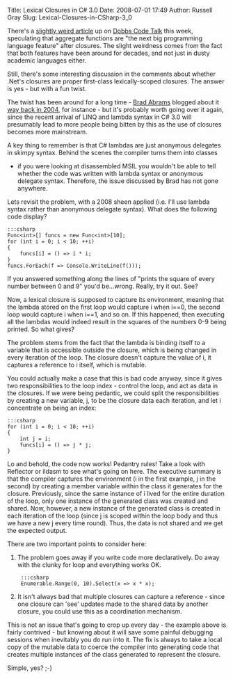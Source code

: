 Title: Lexical Closures in C# 3.0
Date: 2008-07-01 17:49
Author: Russell Gray
Slug: Lexical-Closures-in-CSharp-3_0

There's a [slightly weird article][1] up on [Dobbs Code Talk][2] this week, speculating that aggregate
functions are "the next big programming language feature" after closures. The
slight weirdness comes from the fact that both features have been around for
decades, and not just in dusty academic languages either.

Still, there's some interesting discussion in the comments about whether
.Net's closures are proper first-class lexically-scoped closures. The
answer is yes - but with a fun twist.

The twist has been around for a long time - [Brad Abrams][3] blogged about it 
[way back in 2004][4], for
instance - but it's probably worth going over it again, since the recent
arrival of LINQ and lambda syntax in C# 3.0 will presumably lead to more
people being bitten by this as the use of closures becomes more mainstream.

A key thing to remember is that C# lambdas are just anonymous delegates
in skimpy syntax. Behind the scenes the compiler turns them into classes
- if you were looking at disassembled MSIL you wouldn't be able to tell
whether the code was written with lambda syntax or anonymous delegate
syntax. Therefore, the issue discussed by Brad has not gone anywhere.

Lets revisit the problem, with a 2008 sheen applied (i.e. I'll use
lambda syntax rather than anonymous delegate syntax). What does the
following code display?

    :::csharp
    Func<int>[] funcs = new Func<int>[10];
    for (int i = 0; i < 10; ++i)
    {
        funcs[i] = () => i * i;
    }
    funcs.ForEach(f => Console.WriteLine(f()));

If you answered something along the lines of "prints the square of every
number between 0 and 9" you'd be...wrong. Really, try it out. See?

Now, a lexical closure is supposed to capture its environment, meaning
that the lambda stored on the first loop would capture i when i==0, the
second loop would capture i when i==1, and so on. If this happened, then
executing all the lambdas would indeed result in the squares of the
numbers 0-9 being printed. So what gives?

The problem stems from the fact that the lambda is binding itself to a
variable that is accessible outside the closure, which is being changed
in every iteration of the loop. The closure doesn't capture the value of
i, it captures a reference to i itself, which is mutable.

You could actually make a case that this is bad code anyway, since it
gives two responsibilities to the loop index - control the loop, and act
as data in the closures. If we were being pedantic, we could split the
responsibilities by creating a new variable, j, to be the closure data
each iteration, and let i concentrate on being an index:

    :::csharp
    for (int i = 0; i < 10; ++i)
    {
        int j = i;
        funcs[i] = () => j * j;
    }

Lo and behold, the code now works! Pedantry rules! Take a look with
Reflector or ildasm to see what's going on here. The executive summary
is that the compiler captures the environment (i in the first example, j
in the second) by creating a member variable within the class it
generates for the closure. Previously, since the same instance of i
lived for the entire duration of the loop, only one instance of the
generated class was created and shared. Now, however, a new instance of
the generated class is created in each iteration of the loop (since j is
scoped within the loop body and thus we have a new j every time round).
Thus, the data is not shared and we get the expected output.

There are two important points to consider here:

1. The problem goes away if you write code more declaratively. Do away
with the clunky for loop and everything works OK.

        :::csharp
        Enumerable.Range(0, 10).Select(x => x * x);

2. It isn't always bad that multiple closures can capture a reference -
since one closure can 'see' updates made to the shared data by another
closure, you could use this as a coordination mechanism.

This is not an issue that's going to crop up every day - the example
above is fairly contrived - but knowing about it will save some painful
debugging sessions when inevitably you do run into it. The fix is always
to take a local copy of the mutable data to coerce the compiler into
generating code that creates multiple instances of the class generated
to represent the closure.

Simple, yes? ;-)


[1]: http://dobbscodetalk.com/index.php?show=The-next-big-programming-language-feature-after-closures.html
[2]: http://dobbscodetalk.com/
[3]: http://blogs.msdn.com/brada/default.aspx
[4]: http://blogs.msdn.com/brada/archive/2004/08/03/207164.aspx